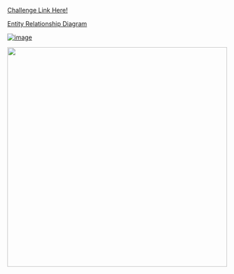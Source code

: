 <a href="https://8weeksqlchallenge.com/case-study-1/"> Challenge Link Here!

Entity Relationship Diagram

![image](https://github.com/user-attachments/assets/63e1e4a3-2140-4004-8e45-5c312c358a90)

<a href="url"><img src="https://8weeksqlchallenge.com/images/case-study-designs/1.png" align="center" height="500"  ></a>

